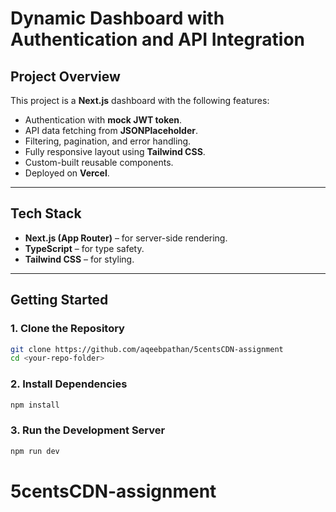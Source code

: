 # Dynamic Dashboard with Authentication and API Integration

## Project Overview

This project is a **Next.js** dashboard with the following features:

- Authentication with **mock JWT token**.
- API data fetching from **JSONPlaceholder**.
- Filtering, pagination, and error handling.
- Fully responsive layout using **Tailwind CSS**.
- Custom-built reusable components.
- Deployed on **Vercel**.

---

## **Tech Stack**

- **Next.js (App Router)** – for server-side rendering.
- **TypeScript** – for type safety.
- **Tailwind CSS** – for styling.

---

## **Getting Started**

### **1. Clone the Repository**

```bash
git clone https://github.com/aqeebpathan/5centsCDN-assignment
cd <your-repo-folder>
```

### **2. Install Dependencies**

```bash
npm install
```

### **3. Run the Development Server**

```bash
npm run dev
```
# 5centsCDN-assignment
